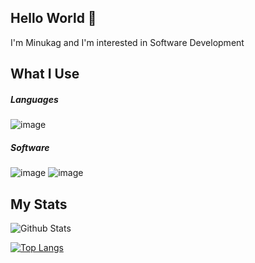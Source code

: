 ## Hello World 👋

I'm Minukag and I'm interested in Software Development

## What I Use
##### Languages
![image](https://img.shields.io/badge/Python-3776AB?style=for-the-badge&logo=python&logoColor=white)
##### Software
![image](https://img.shields.io/badge/MongoDB-4EA94B?style=for-the-badge&logo=mongodb&logoColor=white)
![image](https://img.shields.io/badge/Visual_Studio_Code-0078D4?style=for-the-badge&logo=visual%20studio%20code&logoColor=white)

<!--
## Currently Working On
[![Readme Card](https://github-readme-stats.vercel.app/api/pin/?username=minukag&repo=minukag&theme=tokyonight&hide_border=true)](https://github.com/anuraghazra/github-readme-stats)-->

## My Stats
![Github Stats](https://github-readme-stats.vercel.app/api?username=minukag&show_icons=true&theme=tokyonight&hide_border=true)

[![Top Langs](https://github-readme-stats.vercel.app/api/top-langs/?username=minukag&layout=compact&hide_border=true&theme=tokyonight)](https://github.com/anuraghazra/github-readme-stats)
